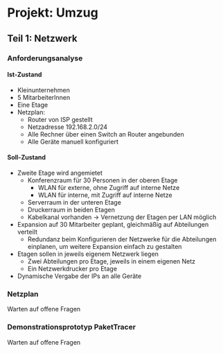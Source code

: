 # Projekt: Umzug

## Teil 1: Netzwerk

### Anforderungsanalyse

#### Ist-Zustand

- Kleinunternehmen
- 5 MitarbeiterInnen
- Eine Etage
- Netzplan:
  - Router von ISP gestellt
  - Netzadresse 192.168.2.0/24
  - Alle Rechner über einen Switch an Router angebunden
  - Alle Geräte manuell konfiguriert

#### Soll-Zustand

- Zweite Etage wird angemietet
  - Konferenzraum für 30 Personen in der oberen Etage
    - WLAN für externe, ohne Zugriff auf interne Netze
    - WLAN für interne, mit Zugriff auf interne Netze
  - Serverraum in der unteren Etage
  - Druckerraum in beiden Etagen
  - Kabelkanal vorhanden → Vernetzung der Etagen per LAN möglich
- Expansion auf 30 Mitarbeiter geplant, gleichmäßig auf Abteilungen verteilt
  - Redundanz beim Konfigurieren der Netzwerke für die Abteilungen einplanen, um weitere Expansion einfach zu gestalten
- Etagen sollen in jeweils eigenem Netzwerk liegen
  - Zwei Abteilungen pro Etage, jeweils in einem eigenen Netz
  - Ein Netzwerkdrucker pro Etage
- Dynamische Vergabe der IPs an alle Geräte

### Netzplan

Warten auf offene Fragen

### Demonstrationsprototyp PaketTracer

Warten auf offene Fragen
